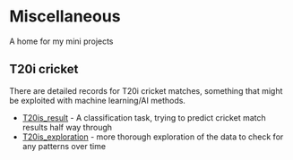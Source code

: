 # Miscellaneous
A home for my mini projects

## T20i cricket

There are detailed records for T20i cricket matches, something that might be exploited with machine learning/AI methods.
- [T20is_result](/T20is_result.ipynb) - A classification task, trying to predict cricket match results half way through
- [T20is_exploration](/T20is_exploration.ipynb) - more thorough exploration of the data to check for any patterns over time

